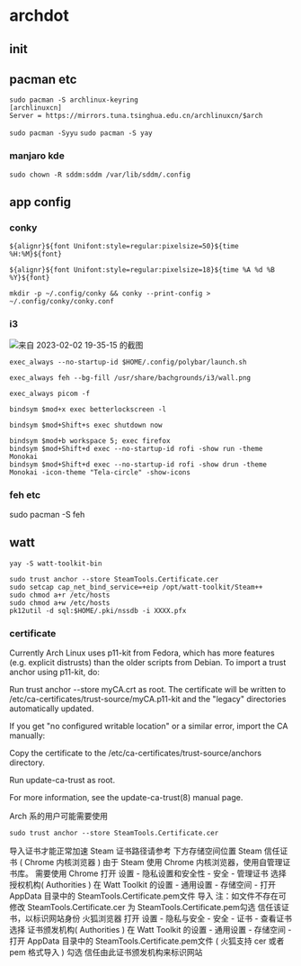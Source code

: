 # archdot



## init
## pacman etc


```
sudo pacman -S archlinux-keyring
[archlinuxcn]
Server = https://mirrors.tuna.tsinghua.edu.cn/archlinuxcn/$arch
```

`sudo pacman -Syyu`
`sudo pacman -S yay`
### manjaro kde

```
sudo chown -R sddm:sddm /var/lib/sddm/.config
```

## app config

### conky
```
${alignr}${font Unifont:style=regular:pixelsize=50}${time %H:%M}${font}

${alignr}${font Unifont:style=regular:pixelsize=18}${time %A %d %B %Y}${font}

mkdir -p ~/.config/conky && conky --print-config > ~/.config/conky/conky.conf
```
### i3
![来自 2023-02-02 19-35-15 的截图](https://user-images.githubusercontent.com/108179798/216314424-de609e26-df66-4794-9a09-f65f2ed9fa9a.png)
```
exec_always --no-startup-id $HOME/.config/polybar/launch.sh

exec_always feh --bg-fill /usr/share/bachgrounds/i3/wall.png

exec_always picom -f

bindsym $mod+x exec betterlockscreen -l

bindsym $mod+Shift+s exec shutdown now

bindsym $mod+b workspace 5; exec firefox
bindsym $mod+Shift+d exec --no-startup-id rofi -show run -theme Monokai
bindsym $mod+Shift+d exec --no-startup-id rofi -show drun -theme Monokai -icon-theme "Tela-circle" -show-icons
```
### feh etc
sudo pacman -S feh


## watt
```
yay -S watt-toolkit-bin
```


```
sudo trust anchor --store SteamTools.Certificate.cer
sudo setcap cap_net_bind_service=+eip /opt/watt-toolkit/Steam++
sudo chmod a+r /etc/hosts
sudo chmod a+w /etc/hosts
pk12util -d sql:$HOME/.pki/nssdb -i XXXX.pfx
```
### certificate
Currently Arch Linux uses p11-kit from Fedora, which has more features (e.g. explicit distrusts) than the older scripts from Debian. To import a trust anchor using p11-kit, do:

Run trust anchor --store myCA.crt as root.
The certificate will be written to /etc/ca-certificates/trust-source/myCA.p11-kit and the "legacy" directories automatically updated.

If you get "no configured writable location" or a similar error, import the CA manually:

Copy the certificate to the /etc/ca-certificates/trust-source/anchors directory.

Run update-ca-trust as root.

For more information, see the update-ca-trust(8) manual page.

Arch 系的用户可能需要使用
```
sudo trust anchor --store SteamTools.Certificate.cer 
```
导入证书才能正常加速 Steam
证书路径请参考 下方存储空间位置
Steam 信任证书 ( Chrome 内核浏览器 )
由于 Steam 使用 Chrome 内核浏览器，使用自管理证书库。
需要使用 Chrome 打开 设置 - 隐私设置和安全性 - 安全 - 管理证书
选择 授权机构( Authorities )
在 Watt Toolkit 的设置 - 通用设置 - 存储空间 - 打开 AppData 目录中的
SteamTools.Certificate.pem文件 导入
注：如文件不存在可修改 SteamTools.Certificate.cer 为 SteamTools.Certificate.pem勾选 信任该证书，以标识网站身份
火狐浏览器
打开 设置 - 隐私与安全 - 安全 - 证书 - 查看证书
选择 证书颁发机构( Authorities )
在 Watt Toolkit 的设置 - 通用设置 - 存储空间 - 打开 AppData 目录中的
SteamTools.Certificate.pem文件 ( 火狐支持 cer 或者 pem 格式导入 )
勾选 信任由此证书颁发机构来标识网站
